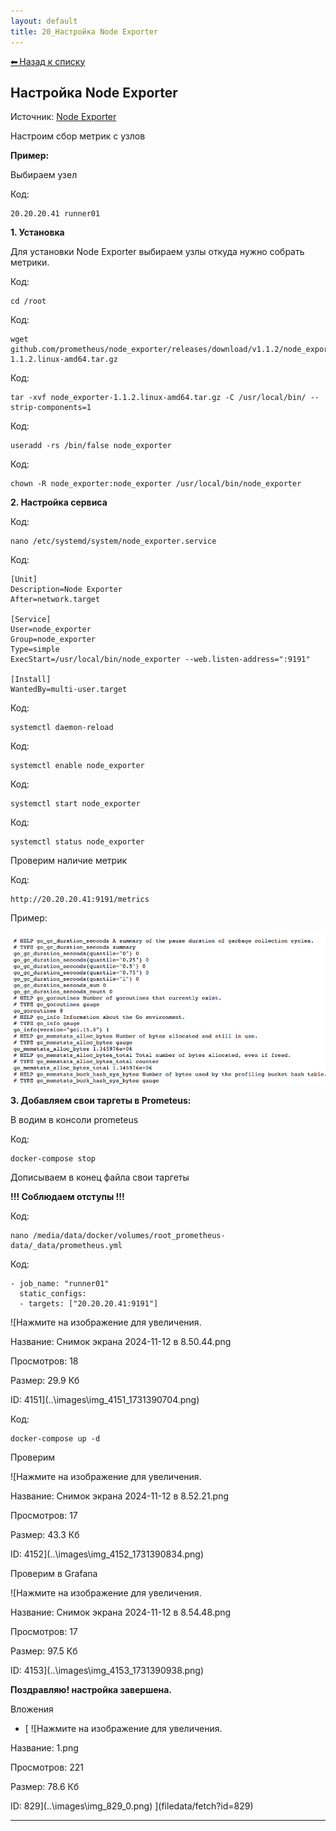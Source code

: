 ```yaml
---
layout: default
title: 20_Настройка Node Exporter
---
```

<a class="back-link" href="index.html">⬅ Назад к списку</a>


##  Настройка Node Exporter 


Источник: [Node Exporter](https://prometheus.io/docs/guides/node-exporter/)  
  
Настроим сбор метрик с узлов  
  
**Пример:**  
  
Выбираем узел  
  


Код:
    
    
    20.20.20.41 runner01

**1\. Установка**  
  
Для установки Node Exporter выбираем узлы откуда нужно собрать метрики.  
  


Код:
    
    
    cd /root

Код:
    
    
    wget github.com/prometheus/node_exporter/releases/download/v1.1.2/node_exporter-1.1.2.linux-amd64.tar.gz

Код:
    
    
    tar -xvf node_exporter-1.1.2.linux-amd64.tar.gz -C /usr/local/bin/ --strip-components=1

Код:
    
    
    useradd -rs /bin/false node_exporter

Код:
    
    
    chown -R node_exporter:node_exporter /usr/local/bin/node_exporter

**2\. Настройка сервиса**  
  


Код:
    
    
    nano /etc/systemd/system/node_exporter.service

Код:
    
    
    [Unit]
    Description=Node Exporter
    After=network.target
    
    [Service]
    User=node_exporter
    Group=node_exporter
    Type=simple
    ExecStart=/usr/local/bin/node_exporter --web.listen-address=":9191"
    
    [Install]
    WantedBy=multi-user.target

Код:
    
    
    systemctl daemon-reload

Код:
    
    
    systemctl enable node_exporter

Код:
    
    
    systemctl start node_exporter

Код:
    
    
    systemctl status node_exporter

Проверим наличие метрик  
  


Код:
    
    
    http://20.20.20.41:9191/metrics

Пример:  
  
![Нажмите на изображение для увеличения.  Название:	экрана 2022-03-08 в 11.43.40.png Просмотров:	0 Размер:	92.5 Кб ID:	860](..\images\\img_860_1646729071.png)  
  
**3\. Добавляем свои таргеты в Prometeus:**  
  
В водим в консоли prometeus  
  


Код:
    
    
    docker-compose stop

Дописываем в конец файла свои таргеты  
  
**!!! Соблюдаем отступы !!!**  
  


Код:
    
    
    nano /media/data/docker/volumes/root_prometheus-data/_data/prometheus.yml

Код:
    
    
    - job_name: "runner01"
      static_configs:
      - targets: ["20.20.20.41:9191"]

![Нажмите на изображение для увеличения.



Название:	Снимок экрана 2024-11-12 в 8.50.44.png

Просмотров:	18

Размер:	29.9 Кб

ID:	4151](..\images\\img_4151_1731390704.png)  
  
  


Код:
    
    
    docker-compose up -d

Проверим  
  
![Нажмите на изображение для увеличения.



Название:	Снимок экрана 2024-11-12 в 8.52.21.png

Просмотров:	17

Размер:	43.3 Кб

ID:	4152](..\images\\img_4152_1731390834.png)  
  
Проверим в Grafana  
  
![Нажмите на изображение для увеличения.



Название:	Снимок экрана 2024-11-12 в 8.54.48.png

Просмотров:	17

Размер:	97.5 Кб

ID:	4153](..\images\\img_4153_1731390938.png)  
  
  
**Поздравляю! настройка завершена.**

Вложения 

  * [ ![Нажмите на изображение для увеличения.



Название:	1.png

Просмотров:	221

Размер:	78.6 Кб

ID:	829](..\images\\img_829_0.png) ](filedata/fetch?id=829)




---

